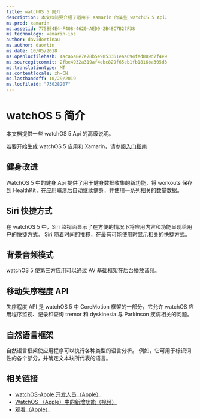 ```yaml
---
title: watchOS 5 简介
description: 本文档简要介绍了适用于 Xamarin 的某些 watchOS 5 Api。
ms.prod: xamarin
ms.assetid: 775BE4E4-F408-4620-AED9-2B48C7B27F38
ms.technology: xamarin-ios
author: davidortinau
ms.author: daortin
ms.date: 10/05/2018
ms.openlocfilehash: 4aca6a8e7e78b5e9853361eaa694fed889d7f4e9
ms.sourcegitcommit: 2fbe4932a319af4ebc829f65eb1fb1816ba305d3
ms.translationtype: MT
ms.contentlocale: zh-CN
ms.lasthandoff: 10/29/2019
ms.locfileid: "73028207"
---
```

# <a name="introduction-to-watchos-5"></a>watchOS 5 简介

本文档提供一些 watchOS 5 Api 的高级说明。

若要开始生成 watchOS 5 应用和 Xamarin，请参阅[入门指南](~/ios/platform/introduction-to-ios12/get-started.md)

## <a name="workout-improvements"></a>健身改进

WatchOS 5 中的健身 Api 提供了用于健身数据收集的新功能，将 workouts 保存到 HealthKit，在应用崩溃后自动继续健身，并使用一系列相关的数量数据。

## <a name="siri-shortcuts"></a>Siri 快捷方式

在 watchOS 5 中，Siri 监视面显示了在方便的情况下将应用内容和功能呈现给用户的快捷方式。 Siri 随着时间的推移，在最有可能使用时显示相关的快捷方式。

## <a name="background-audio-mode"></a>背景音频模式

watchOS 5 使第三方应用可以通过 AV 基础框架在后台播放音频。

## <a name="movement-disorder-api"></a>移动失序程度 API

失序程度 API 是 watchOS 5 中 CoreMotion 框架的一部分，它允许 watchOS 应用程序监视、记录和查询 tremor 和 dyskinesia 与 Parkinson 疾病相关的问题。

## <a name="natural-language-framework"></a>自然语言框架

自然语言框架使应用程序可以执行各种类型的语言分析。 例如，它可用于标识词性的各个部分，并确定文本块所代表的语言。

## <a name="related-links"></a>相关链接

- [watchOS-Apple 开发人员（Apple）](https://developer.apple.com/watchOS/)
- [WatchOS （Apple）中的新增功能（视频）](https://developer.apple.com/videos/play/wwdc2018/206/)
- [观看（Apple）](https://www.apple.com/watch/)
